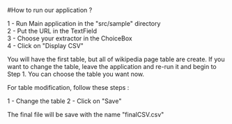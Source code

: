#How to run our application ?

1 - Run Main application in the "src/sample" directory \
2 - Put the URL in the TextField \
3 - Choose your extractor in the ChoiceBox \
4 - Click on "Display CSV"

You will have the first table, but all of wikipedia page table are create.
If you want to change the table, leave the application and re-run it and begin to Step 1. You can choose the table you want now.

For table modification, follow these steps : 

1 - Change the table
2 - Click on "Save"

The final file will be save with the name "finalCSV.csv"